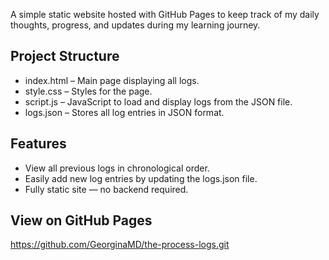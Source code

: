 A simple static website hosted with GitHub Pages to keep track of my daily thoughts, progress, and updates during my learning journey.

## Project Structure

- index.html – Main page displaying all logs.
- style.css – Styles for the page.
- script.js – JavaScript to load and display logs from the JSON file.
- logs.json – Stores all log entries in JSON format.

## Features

- View all previous logs in chronological order.
- Easily add new log entries by updating the logs.json file.
- Fully static site — no backend required.

## View on GitHub Pages
https://github.com/GeorginaMD/the-process-logs.git
